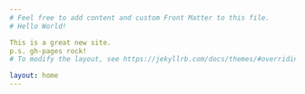```yaml
---
# Feel free to add content and custom Front Matter to this file.
# Hello World! 

This is a great new site.
p.s. gh-pages rock!
# To modify the layout, see https://jekyllrb.com/docs/themes/#overriding-theme-defaults

layout: home
---
```

